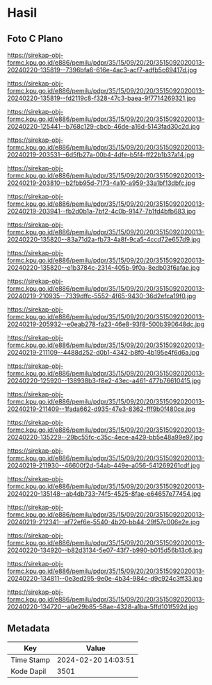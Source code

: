 # Hasil

## Foto C Plano

https://sirekap-obj-formc.kpu.go.id/e886/pemilu/pdpr/35/15/09/20/20/3515092020013-20240220-135819--7396bfa6-616e-4ac3-acf7-adfb5c69417d.jpg

https://sirekap-obj-formc.kpu.go.id/e886/pemilu/pdpr/35/15/09/20/20/3515092020013-20240220-135819--fd2119c8-f328-47c3-baea-9f7714269321.jpg

https://sirekap-obj-formc.kpu.go.id/e886/pemilu/pdpr/35/15/09/20/20/3515092020013-20240220-125441--b768c129-cbcb-46de-a16d-5143fad30c2d.jpg

https://sirekap-obj-formc.kpu.go.id/e886/pemilu/pdpr/35/15/09/20/20/3515092020013-20240219-203531--6d5fb27a-00b4-4dfe-b5f4-ff22b1b37a14.jpg

https://sirekap-obj-formc.kpu.go.id/e886/pemilu/pdpr/35/15/09/20/20/3515092020013-20240219-203810--b2fbb95d-7173-4a10-a959-33a1bf13dbfc.jpg

https://sirekap-obj-formc.kpu.go.id/e886/pemilu/pdpr/35/15/09/20/20/3515092020013-20240219-203941--fb2d0b1a-7bf2-4c0b-9147-7b1fd4bfb683.jpg

https://sirekap-obj-formc.kpu.go.id/e886/pemilu/pdpr/35/15/09/20/20/3515092020013-20240220-135820--83a71d2a-fb73-4a8f-9ca5-4ccd72e657d9.jpg

https://sirekap-obj-formc.kpu.go.id/e886/pemilu/pdpr/35/15/09/20/20/3515092020013-20240220-135820--e1b3784c-2314-405b-9f0a-8edb03f6afae.jpg

https://sirekap-obj-formc.kpu.go.id/e886/pemilu/pdpr/35/15/09/20/20/3515092020013-20240219-210935--7339dffc-5552-4f65-9430-36d2efca19f0.jpg

https://sirekap-obj-formc.kpu.go.id/e886/pemilu/pdpr/35/15/09/20/20/3515092020013-20240219-205932--e0eab278-fa23-46e8-93f8-500b390648dc.jpg

https://sirekap-obj-formc.kpu.go.id/e886/pemilu/pdpr/35/15/09/20/20/3515092020013-20240219-211109--4488d252-d0b1-4342-b8f0-4b195e4f6d6a.jpg

https://sirekap-obj-formc.kpu.go.id/e886/pemilu/pdpr/35/15/09/20/20/3515092020013-20240220-125920--138938b3-f8e2-43ec-a461-477b76610415.jpg

https://sirekap-obj-formc.kpu.go.id/e886/pemilu/pdpr/35/15/09/20/20/3515092020013-20240219-211409--1fada662-d935-47e3-8362-fff9b0f480ce.jpg

https://sirekap-obj-formc.kpu.go.id/e886/pemilu/pdpr/35/15/09/20/20/3515092020013-20240220-135229--29bc55fc-c35c-4ece-a429-bb5e48a99e97.jpg

https://sirekap-obj-formc.kpu.go.id/e886/pemilu/pdpr/35/15/09/20/20/3515092020013-20240219-211930--46600f2d-54ab-449e-a056-541269261cdf.jpg

https://sirekap-obj-formc.kpu.go.id/e886/pemilu/pdpr/35/15/09/20/20/3515092020013-20240220-135148--ab4db733-74f5-4525-8fae-e64657e77454.jpg

https://sirekap-obj-formc.kpu.go.id/e886/pemilu/pdpr/35/15/09/20/20/3515092020013-20240219-212341--af72ef6e-5540-4b20-bb44-29f57c006e2e.jpg

https://sirekap-obj-formc.kpu.go.id/e886/pemilu/pdpr/35/15/09/20/20/3515092020013-20240220-134920--b82d3134-5e07-43f7-b990-b015d56b13c6.jpg

https://sirekap-obj-formc.kpu.go.id/e886/pemilu/pdpr/35/15/09/20/20/3515092020013-20240220-134811--0e3ed295-9e0e-4b34-984c-d9c924c3ff33.jpg

https://sirekap-obj-formc.kpu.go.id/e886/pemilu/pdpr/35/15/09/20/20/3515092020013-20240220-134720--a0e29b85-58ae-4328-a1ba-5ffd101f592d.jpg


## Metadata

| Key        | Value               |
| ---------- | ------------------- |
| Time Stamp | 2024-02-20 14:03:51 |
| Kode Dapil | 3501                |



